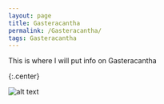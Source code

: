 ```yaml
---
layout: page
title: Gasteracantha
permalink: /Gasteracantha/
tags: Gasteracantha
---
```


This is where I will put info on Gasteracantha

{:.center}

![alt text](https://cloud.githubusercontent.com/assets/21958390/22332417/d1d81346-e39e-11e6-8586-9d740dd0435e.jpg)

